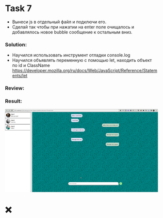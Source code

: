 # Task 7
- Вынеси js в отдельный файл и подключи его.
- Сделай так чтобы при нажатии на enter поле очищалось и добавлялось новое bubble сообщение к остальным вниз.

### Solution:
- Научился использовать инструмент отладки console.log
- Научился объявлять переменную с помощью let, находить объект по id и ClassName  https://developer.mozilla.org/ru/docs/Web/JavaScript/Reference/Statements/let

### Review:

### Result:
![7](https://github.com/makhnanov/telegram-bot-support-platform/blob/main/lessons/7/img.gif)

# :x:
